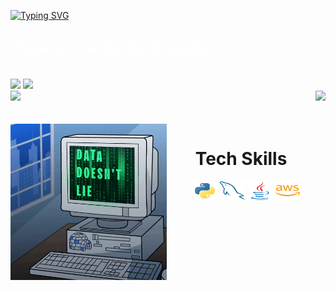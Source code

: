 <a href="https://git.io/typing-svg"><img src="https://readme-typing-svg.demolab.com?font=Fira+Code&pause=1000&color=F7F7F7&background=FFFFFF00&center=true&vCenter=true&width=435&lines=Hello+world!+Guilherme+here%2C+welcome" alt="Typing SVG" /></a>

<div>

<div>
<p style="color: #fff; font-size: 25px; font-weight: 500">Desenvolvedor Back-end💻</p>
</div>

<div> 
  <a href = "mailto: guilhermepxt04@gmail.com"><img src="https://img.shields.io/badge/-Gmail-%23333?style=for-the-badge&logo=gmail&logoColor=white" target="_blank"></a>
  <a href="https://www.linkedin.com/in/guilherme-peixoto-266038208/" target="_blank"><img src="https://img.shields.io/badge/-LinkedIn-%230077B5?style=for-the-badge&logo=linkedin&logoColor=white" target="_blank"></a>   
</div>

  <img  height="110em" src="https://github-readme-stats.vercel.app/api?username=Guilhermepxt04&show_icons=true&theme=midnight-purple&include_all_commits=true&count_private=true"/>
  <img align="right" height="110em" src="https://github-readme-stats.vercel.app/api/top-langs/?username=Guilhermepxt04&layout=compact&langs_count=16&theme=midnight-purple"/>
</div>
<br>

<div  align="center"> 
  <div style="display: inline_block"><br>
    <img align="left" height="250" alt="compute" src="compute.gif">
    <h1 align="center">Tech Skills </h1>
    <img align="center" height="30" width="40" alt="python-icon"  src="https://raw.githubusercontent.com/devicons/devicon/master/icons/python/python-original.svg">
    <img align="center" height="30" width="40" alt="mysql-icon" src="https://raw.githubusercontent.com/devicons/devicon/master/icons/mysql/mysql-original.svg">
    <img align="center" height="30" width="40" alt="java-icon" src="https://raw.githubusercontent.com/devicons/devicon/master/icons/java/java-original.svg">
    <img align="center" height="30" width="40" alt="aws-icon" src="https://raw.githubusercontent.com/devicons/devicon/refs/heads/master/icons/amazonwebservices/amazonwebservices-plain-wordmark.svg">
   </div>

